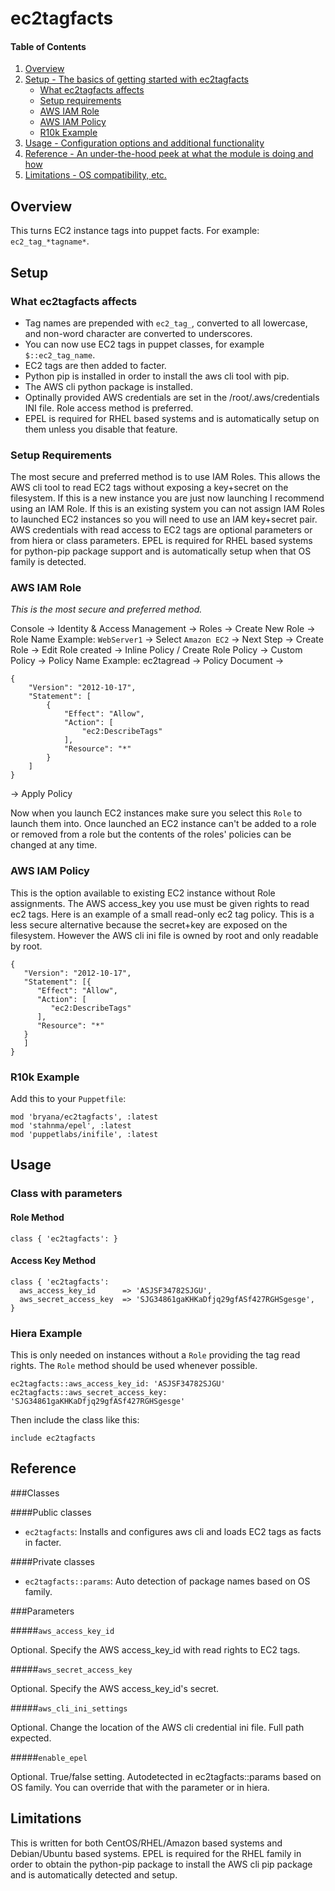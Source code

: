 # ec2tagfacts

#### Table of Contents

1. [Overview](#overview)
2. [Setup - The basics of getting started with ec2tagfacts](#setup)
    * [What ec2tagfacts affects](#what-ec2tagfacts-affects)
    * [Setup requirements](#setup-requirements)
    * [AWS IAM Role](#aws-iam-role)
    * [AWS IAM Policy](#aws-iam-policy)
    * [R10k Example](#r10k-example)
3. [Usage - Configuration options and additional functionality](#usage)
4. [Reference - An under-the-hood peek at what the module is doing and how](#reference)
5. [Limitations - OS compatibility, etc.](#limitations)

## Overview

This turns EC2 instance tags into puppet facts. For example: `ec2_tag_*tagname*`. 

## Setup

### What ec2tagfacts affects

* Tag names are prepended with `ec2_tag_`, converted to all lowercase, and non-word character are converted to underscores.
* You can now use EC2 tags in puppet classes, for example `$::ec2_tag_name`.
* EC2 tags are then added to facter.
* Python pip is installed in order to install the aws cli tool with pip.
* The AWS cli python package is installed.
* Optinally provided AWS credentials are set in the /root/.aws/credentials INI file. Role access method is preferred.
* EPEL is required for RHEL based systems and is automatically setup on them unless you disable that feature.

### Setup Requirements

The most secure and preferred method is to use IAM Roles. This allows the AWS cli tool to read EC2 tags without exposing a key+secret on the filesystem. If this is a new instance you are just now launching I recommend using an IAM Role. If this is an existing system you can not assign IAM Roles to launched EC2 instances so you will need to use an IAM key+secret pair. AWS credentials with read access to EC2 tags are optional parameters or from hiera or class parameters. EPEL is required for RHEL based systems for python-pip package support and is automatically setup when that OS family is detected.

### AWS IAM Role

_This is the most secure and preferred method._

Console -> Identity & Access Management -> Roles -> Create New Role -> Role Name Example: `WebServer1` -> Select `Amazon EC2` -> Next Step -> Create Role -> Edit Role created -> Inline Policy / Create Role Policy -> Custom Policy -> Policy Name Example: ec2tagread -> Policy Document ->
~~~
{
    "Version": "2012-10-17",
    "Statement": [
        {
            "Effect": "Allow",
            "Action": [
                "ec2:DescribeTags"
            ],
            "Resource": "*"
        }
    ]
}
~~~
-> Apply Policy

Now when you launch EC2 instances make sure you select this `Role` to launch them into. Once launched an EC2 instance can't be added to a role or removed from a role but the contents of the roles' policies can be changed at any time.

### AWS IAM Policy

This is the option available to existing EC2 instance without Role assignments. The AWS access_key you use must be given rights to read ec2 tags. Here is an example of a small read-only ec2 tag policy. This is a less secure alternative because the secret+key are exposed on the filesystem. However the AWS cli ini file is owned by root and only readable by root.

~~~
{
   "Version": "2012-10-17",
   "Statement": [{
      "Effect": "Allow",
      "Action": [
         "ec2:DescribeTags"
      ],
      "Resource": "*"
   }
   ]
}
~~~

### R10k Example

Add this to your `Puppetfile`:
~~~
mod 'bryana/ec2tagfacts', :latest
mod 'stahnma/epel', :latest
mod 'puppetlabs/inifile', :latest
~~~

## Usage

### Class with parameters

#### Role Method ####
~~~
class { 'ec2tagfacts': }
~~~

#### Access Key Method ####
~~~
class { 'ec2tagfacts':
  aws_access_key_id      => 'ASJSF34782SJGU',
  aws_secret_access_key  => 'SJG34861gaKHKaDfjq29gfASf427RGHSgesge',
}
~~~

### Hiera Example

This is only needed on instances without a `Role` providing the tag read rights. The `Role` method should be used whenever possible.

~~~
ec2tagfacts::aws_access_key_id: 'ASJSF34782SJGU'
ec2tagfacts::aws_secret_access_key: 'SJG34861gaKHKaDfjq29gfASf427RGHSgesge'
~~~

Then include the class like this:
~~~
include ec2tagfacts
~~~

## Reference

###Classes

####Public classes
* `ec2tagfacts`: Installs and configures aws cli and loads EC2 tags as facts in facter.

####Private classes
* `ec2tagfacts::params`: Auto detection of package names based on OS family.

###Parameters

#####`aws_access_key_id`

Optional. Specify the AWS access_key_id with read rights to EC2 tags.

#####`aws_secret_access_key`

Optional. Specify the AWS access_key_id's secret.

#####`aws_cli_ini_settings`

Optional. Change the location of the AWS cli credential ini file. Full path expected.

#####`enable_epel`

Optional. True/false setting. Autodetected in ec2tagfacts::params based on OS family. You can override that with the parameter or in hiera.

## Limitations

This is written for both CentOS/RHEL/Amazon based systems and Debian/Ubuntu based systems. EPEL is required for the RHEL family in order to obtain the python-pip package to install the AWS cli pip package and is automatically detected and setup. 

